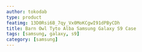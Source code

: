 ```yaml
---
author: tokodab
type: product
featimg: 13D0Rsi6B_7qy_Vx0MoKCgwI91dPByCDh
title: Barn Owl Tyto Alba Samsung Galaxy S9 Case
tags: [samsung, galaxy, s9]
category: [samsung]
---
```

